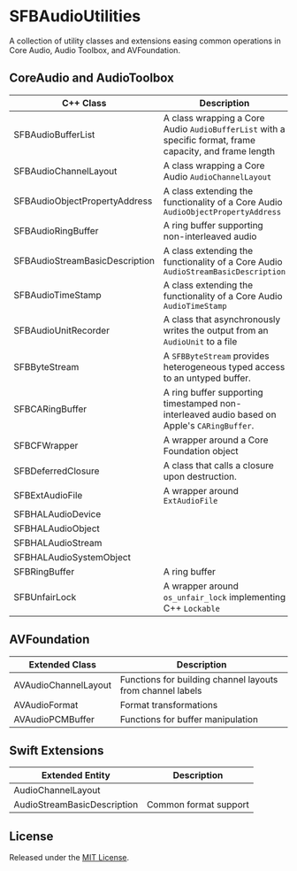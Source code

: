# SFBAudioUtilities

A collection of utility classes and extensions easing common operations in Core Audio, Audio Toolbox, and AVFoundation.


## CoreAudio and AudioToolbox

| C++ Class | Description |
| --- | --- |
| SFBAudioBufferList | A class wrapping a Core Audio `AudioBufferList` with a specific format, frame capacity, and frame length |
| SFBAudioChannelLayout | A class wrapping a Core Audio `AudioChannelLayout` |
| SFBAudioObjectPropertyAddress | A class extending the functionality of a Core Audio `AudioObjectPropertyAddress` |
| SFBAudioRingBuffer | A ring buffer supporting non-interleaved audio |
| SFBAudioStreamBasicDescription | A class extending the functionality of a Core Audio `AudioStreamBasicDescription` |
| SFBAudioTimeStamp | A class extending the functionality of a Core Audio `AudioTimeStamp` |
| SFBAudioUnitRecorder | A class that asynchronously writes the output from an `AudioUnit` to a file |
| SFBByteStream | A `SFBByteStream` provides heterogeneous typed access to an untyped buffer. |
| SFBCARingBuffer | A ring buffer supporting timestamped non-interleaved audio based on Apple's `CARingBuffer`. |
| SFBCFWrapper | A wrapper around a Core Foundation object|
| SFBDeferredClosure | A class that calls a closure upon destruction. |
| SFBExtAudioFile | A wrapper around `ExtAudioFile` |
| SFBHALAudioDevice | |
| SFBHALAudioObject | |
| SFBHALAudioStream | |
| SFBHALAudioSystemObject | |
| SFBRingBuffer | A ring buffer |
| SFBUnfairLock | A wrapper around `os_unfair_lock` implementing C++ `Lockable` |

## AVFoundation

| Extended Class | Description |
| --- | --- |
| AVAudioChannelLayout | Functions for building channel layouts from channel labels |
| AVAudioFormat | Format transformations |
| AVAudioPCMBuffer | Functions for buffer manipulation |

## Swift Extensions

| Extended Entity | Description |
| --- | --- |
| AudioChannelLayout | |
| AudioStreamBasicDescription | Common format support |

## License

Released under the [MIT License](https://github.com/sbooth/SFBAudioUtilities/blob/master/LICENSE.txt).
